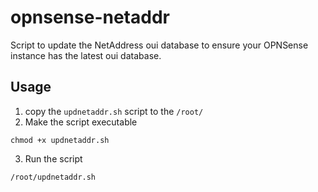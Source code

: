 # opnsense-netaddr

Script to update the NetAddress oui database to ensure your OPNSense instance has the latest oui database.

## Usage
1. copy the `updnetaddr.sh` script to the `/root/`
2. Make the script executable
```
chmod +x updnetaddr.sh
```
3. Run the script
```
/root/updnetaddr.sh
```
